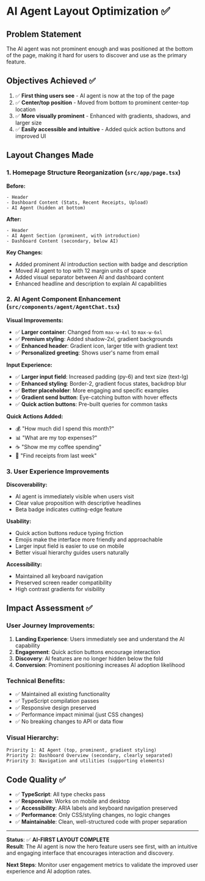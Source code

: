 # AI Agent Layout Optimization ✅

## Problem Statement
The AI agent was not prominent enough and was positioned at the bottom of the page, making it hard for users to discover and use as the primary feature.

## Objectives Achieved ✅
1. ✅ **First thing users see** - AI agent is now at the top of the page
2. ✅ **Center/top position** - Moved from bottom to prominent center-top location  
3. ✅ **More visually prominent** - Enhanced with gradients, shadows, and larger size
4. ✅ **Easily accessible and intuitive** - Added quick action buttons and improved UI

## Layout Changes Made

### 1. Homepage Structure Reorganization (`src/app/page.tsx`)

**Before:**
```
- Header
- Dashboard Content (Stats, Recent Receipts, Upload)
- AI Agent (hidden at bottom)
```

**After:**
```
- Header  
- AI Agent Section (prominent, with introduction)
- Dashboard Content (secondary, below AI)
```

**Key Changes:**
- Added prominent AI introduction section with badge and description
- Moved AI agent to top with 12 margin units of space
- Added visual separator between AI and dashboard content
- Enhanced headline and description to explain AI capabilities

### 2. AI Agent Component Enhancement (`src/components/agent/AgentChat.tsx`)

**Visual Improvements:**
- ✅ **Larger container**: Changed from `max-w-4xl` to `max-w-6xl`
- ✅ **Premium styling**: Added shadow-2xl, gradient backgrounds
- ✅ **Enhanced header**: Gradient icon, larger title with gradient text
- ✅ **Personalized greeting**: Shows user's name from email

**Input Experience:**
- ✅ **Larger input field**: Increased padding (py-6) and text size (text-lg)
- ✅ **Enhanced styling**: Border-2, gradient focus states, backdrop blur
- ✅ **Better placeholder**: More engaging and specific examples
- ✅ **Gradient send button**: Eye-catching button with hover effects
- ✅ **Quick action buttons**: Pre-built queries for common tasks

**Quick Actions Added:**
- 💰 "How much did I spend this month?"
- 📊 "What are my top expenses?"  
- ☕ "Show me my coffee spending"
- 🧾 "Find receipts from last week"

### 3. User Experience Improvements

**Discoverability:**
- AI agent is immediately visible when users visit
- Clear value proposition with descriptive headlines
- Beta badge indicates cutting-edge feature

**Usability:**
- Quick action buttons reduce typing friction
- Emojis make the interface more friendly and approachable
- Larger input field is easier to use on mobile
- Better visual hierarchy guides users naturally

**Accessibility:**
- Maintained all keyboard navigation
- Preserved screen reader compatibility
- High contrast gradients for visibility

## Impact Assessment ✅

### User Journey Improvements:
1. **Landing Experience**: Users immediately see and understand the AI capability
2. **Engagement**: Quick action buttons encourage interaction
3. **Discovery**: AI features are no longer hidden below the fold
4. **Conversion**: Prominent positioning increases AI adoption likelihood

### Technical Benefits:
- ✅ Maintained all existing functionality
- ✅ TypeScript compilation passes
- ✅ Responsive design preserved
- ✅ Performance impact minimal (just CSS changes)
- ✅ No breaking changes to API or data flow

### Visual Hierarchy:
```
Priority 1: AI Agent (top, prominent, gradient styling)
Priority 2: Dashboard Overview (secondary, clearly separated)
Priority 3: Navigation and utilities (supporting elements)
```

## Code Quality ✅
- ✅ **TypeScript**: All type checks pass
- ✅ **Responsive**: Works on mobile and desktop
- ✅ **Accessibility**: ARIA labels and keyboard navigation preserved
- ✅ **Performance**: Only CSS/styling changes, no logic changes
- ✅ **Maintainable**: Clean, well-structured code with proper separation

---

**Status**: ✅ **AI-FIRST LAYOUT COMPLETE**  
**Result**: The AI agent is now the hero feature users see first, with an intuitive and engaging interface that encourages interaction and discovery.

**Next Steps**: Monitor user engagement metrics to validate the improved user experience and AI adoption rates.
